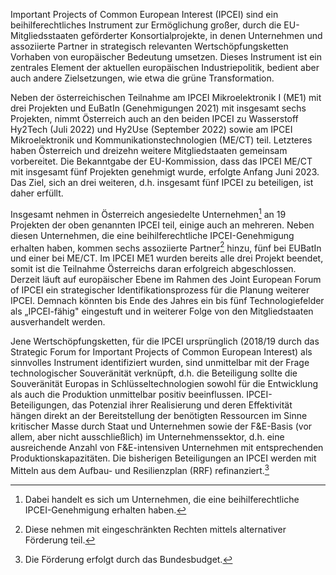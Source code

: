 Important Projects of Common European Interest (IPCEI) sind ein
beihilferechtliches Instrument zur Ermöglichung großer, durch die
EU-Mitgliedsstaaten geförderter Konsortialprojekte, in denen Unternehmen
und assoziierte Partner in strategisch relevanten Wertschöpfungsketten
Vorhaben von europäischer Bedeutung umsetzen. Dieses Instrument ist ein
zentrales Element der aktuellen europäischen Industriepolitik, bedient
aber auch andere Zielsetzungen, wie etwa die grüne Transformation.

Neben der österreichischen Teilnahme am IPCEI Mikroelektronik I (ME1)
mit drei Projekten und EuBatIn (Genehmigungen 2021) mit insgesamt sechs
Projekten, nimmt Österreich auch an den beiden IPCEI zu Wasserstoff
Hy2Tech (Juli 2022) und Hy2Use (September 2022) sowie am IPCEI
Mikroelektronik und Kommunikationstechnologien (ME/CT) teil. Letzteres
haben Österreich und dreizehn weitere Mitgliedstaaten gemeinsam
vorbereitet. Die Bekanntgabe der EU-Kommission, dass das IPCEI ME/CT mit
insgesamt fünf Projekten genehmigt wurde, erfolgte Anfang Juni 2023. Das
Ziel, sich an drei weiteren, d.h. insgesamt fünf IPCEI zu beteiligen, ist
daher erfüllt.

Insgesamt nehmen in Österreich angesiedelte Unternehmen[^1] an 19
Projekten der oben genannten IPCEI teil, einige auch an
mehreren. Neben diesen Unternehmen, die eine beihilferechtliche
IPCEI-Genehmigung erhalten haben, kommen sechs assoziierte Partner[^2]
hinzu, fünf bei EUBatIn und einer bei ME/CT. Im IPCEI ME1 wurden
bereits alle drei Projekt beendet, somit ist die Teilnahme Österreichs daran erfolgreich abgeschlossen. Derzeit läuft auf
europäischer Ebene im Rahmen des Joint European Forum of IPCEI ein
strategischer Identifikationsprozess für die Planung weiterer IPCEI.
Demnach könnten bis Ende des Jahres ein bis fünf Technologiefelder als
„IPCEI-fähig" eingestuft und in weiterer Folge von den
Mitgliedstaaten ausverhandelt werden.

Jene Wertschöpfungsketten, für die IPCEI ursprünglich (2018/19 durch das
Strategic Forum for Important Projects of Common European Interest) als
sinnvolles Instrument identifiziert wurden, sind unmittelbar mit der
Frage technologischer Souveränität verknüpft, d.h. die Beteiligung
sollte die Souveränität Europas in Schlüsseltechnologien sowohl für die
Entwicklung als auch die Produktion unmittelbar positiv beeinflussen.
IPCEI-Beteiligungen, das Potenzial ihrer Realisierung und deren
Effektivität hängen direkt an der Bereitstellung der benötigten
Ressourcen im Sinne kritischer Masse durch Staat und Unternehmen sowie
der F&E-Basis (vor allem, aber nicht ausschließlich) im
Unternehmenssektor, d.h. eine ausreichende Anzahl von F&E-intensiven
Unternehmen mit entsprechenden Produktionskapazitäten. Die bisherigen Beteiligungen an IPCEI werden mit Mitteln aus dem Aufbau- und Resilienzplan (RRF) refinanziert.[^3] 


[^1]: Dabei handelt es sich um Unternehmen, die eine beihilferechtliche
    IPCEI-Genehmigung erhalten haben.

[^2]: Diese nehmen mit eingeschränkten Rechten mittels alternativer
    Förderung teil.

[^3]: Die Förderung erfolgt durch das Bundesbudget.
